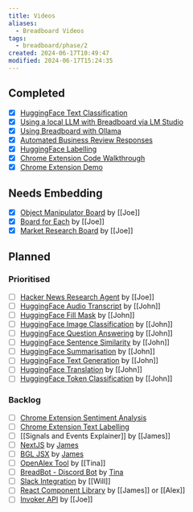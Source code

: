```yaml
---
title: Videos
aliases:
  - Breadboard Videos
tags:
  - breadboard/phase/2
created: 2024-06-17T10:49:47
modified: 2024-06-17T15:24:35
---
```


## Completed

- [x] [HuggingFace Text Classification](projects/Breadboard/Phase%202/HuggingFace/Text%20Classification.md)
- [x] [Using a local LLM with Breadboard via LM Studio](projects/Breadboard/Phase%202/LM%20Studio.md)
- [x] [Using Breadboard with Ollama](projects/Breadboard/Phase%202/Ollama.md)
- [x] [Automated Business Review Responses](projects/Breadboard/Phase%202/Review%20Reply%20Board.md)
- [x] [HuggingFace Labelling](projects/Breadboard/Phase%202/HuggingFace/Labelling.md)
- [x] [Chrome Extension Code Walkthrough](projects/Breadboard/Phase%202/Chrome%20Extension.md#Code%20Walkthrough)
- [x] [Chrome Extension Demo](projects/Breadboard/Phase%202/Chrome%20Extension.md#Walkthrough)

## Needs Embedding
- [x] [Object Manipulator Board](projects/Breadboard/Phase%202/Object%20Manipulator%20Board.md) by [[Joe]]
- [x] [Board for Each](projects/Breadboard/Phase%202/Board%20for%20Each.md) by [[Joe]]
- [x] [Market Research Board](projects/Breadboard/Phase%202/Market%20Research%20Board.md) by [[Joe]]
## Planned

### Prioritised

- [ ] [Hacker News Research Agent](projects/Breadboard/Phase%202/Hacker%20News/Hacker%20News%20Research%20Agent.md) by [[Joe]]
- [ ] [HuggingFace Audio Transcript](projects/Breadboard/Phase%202/HuggingFace/Audio%20Transcript.md) by [[John]]
- [ ] [HuggingFace Fill Mask](projects/Breadboard/Phase%202/HuggingFace/Fill%20Mask.md) by [[John]]
- [ ] [HuggingFace Image Classification](projects/Breadboard/Phase%202/HuggingFace/Image%20Classification.md) by [[John]]
- [ ] [HuggingFace Question Answering](projects/Breadboard/Phase%202/HuggingFace/Question%20Answering.md) by [[John]]
- [ ] [HuggingFace Sentence Similarity](projects/Breadboard/Phase%202/HuggingFace/Sentence%20Similarity.md) by [[John]]
- [ ] [HuggingFace Summarisation](projects/Breadboard/Phase%202/HuggingFace/Summarisation.md) by [[John]]
- [ ] [HuggingFace Text Generation](projects/Breadboard/Phase%202/HuggingFace/Text%20Generation.md) by [[John]]
- [ ] [HuggingFace Translation](projects/Breadboard/Phase%202/HuggingFace/Translation%20RU-ENG.md) by [[John]]
- [ ] [HuggingFace Token Classification](projects/Breadboard/Phase%202/HuggingFace/Token%20Classification.md) by [[John]]

### Backlog

- [ ] [Chrome Extension Sentiment Analysis](projects/Breadboard/Phase%202/Chrome%20Extension.md#Sentiment%20Analysis)
- [ ] [Chrome Extension Text Labelling](projects/Breadboard/Phase%202/Chrome%20Extension.md#Text%20Labelling)
- [ ] [[Signals and Events Explainer]] by [[James]]
- [ ] [NextJS](projects/Breadboard/Phase%202/NextJS.md) by [James](James)
- [ ] [BGL JSX](projects/Breadboard/Phase%202/BGL%20JSX.md) by [James](James)
- [ ] [OpenAlex Tool](projects/Breadboard/Phase%202/OpenAlex.md) by [[Tina]]
- [ ] [BreadBot - Discord Bot](projects/Breadboard/Phase%202/BreadBot.md) by [Tina](Tina)
- [ ] [Slack Integration](projects/Breadboard/Phase%202/Slack%20Integration.md) by [[Will]]
- [ ] [React Component Library](projects/Breadboard/Phase%202/React%20Component%20Library.md) by [[James]] or [[Alex]]
- [ ] [Invoker API](projects/Breadboard/Phase%202/Invoker%20API.md) by [[Joe]]
